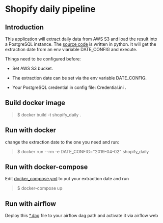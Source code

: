 **Shopify daily pipeline**
==========================

Introduction
------------
This application will extract daily data from AWS S3 and load the result into a PostgreSQL instance. The [source code](https://github.com/xiaoxiao-24/shopigy-daily/blob/main/shopify_daily_postgres.py) is written in python. It will get the extraction date from an env viariable DATE_CONFIG and execute.

Things need to be configured before:
* Set AWS S3 bucket.

* The extraction date can be set via the env variable DATE_CONFIG.

* Your PostgreSQL credential in config file: Credential.ini .


Build docker image
------------------
> $ docker build -t shopify_daily .
>

Run with docker
---------------
change the extraction date to the one you need and run:
> $ docker run --rm -e DATE_CONFIG="2019-04-02" shopify_daily
>

Run with docker-compose
-----------------------
Edit [docker_compose.yml](https://github.com/xiaoxiao-24/shopigy-daily/blob/main/docker-compose.yml) to put your extraction date and run
> $ docker-compose up
>

Run with airflow
----------------
Deploy this [\*.dag](https://github.com/xiaoxiao-24/shopigy-daily/blob/main/test_dag_shopify.py) file to your airflow dag path and activate it via airflow web 
